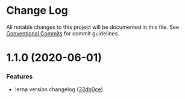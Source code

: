 # Change Log

All notable changes to this project will be documented in this file.
See [Conventional Commits](https://conventionalcommits.org) for commit guidelines.

<a name="1.1.0"></a>
# 1.1.0 (2020-06-01)


### Features

* lerna version changelog ([33db0ce](https://github.com/projects/JohnApache/repos/lerna-usage-doc/commits/33db0ce))
